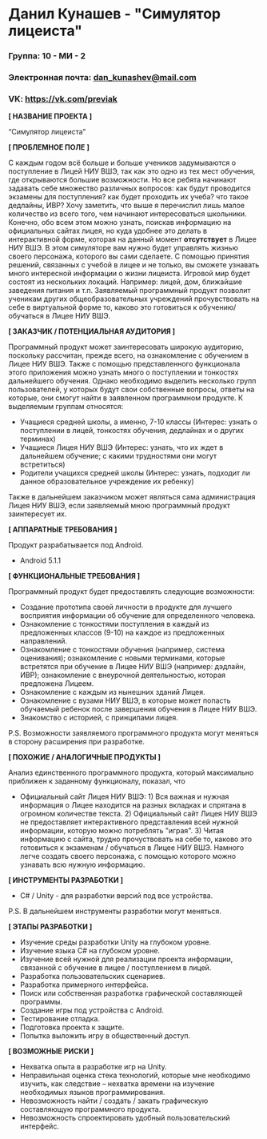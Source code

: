 # Данил Кунашев - "Симулятор лицеиста"

### Группа: 10 - МИ - 2
### Электронная почта: dan_kunashev@mail.com
### VK: https://vk.com/previak


**[ НАЗВАНИЕ ПРОЕКТА ]**

“Симулятор лицеиста”

**[ ПРОБЛЕМНОЕ ПОЛЕ ]**

С каждым годом всё больше и больше учеников задумываются о поступление в Лицей НИУ ВШЭ, так как это одно из тех мест обучения, где открываются большие возможности.  Но все ребята начинают задавать себе множество различных вопросов: как будут проводится экзамены для поступления? как будет проходить их учеба? что такое дедлайны, ИВР? Хочу заметить, что выше я перечислил лишь малое количество из всего того, чем начинают интересоваться школьники. Конечно, обо всем этом можно узнать, поискав информацию на официальных сайтах лицея, но куда удобнее это делать в интерактивной форме, которая на данный момент **отсутствует** в Лицее НИУ ВШЭ. В этом симуляторе вам нужно будет управлять жизнью своего персонажа, которого вы сами сделаете. С помощью принятия решений, связанных с учебой в лицее и не только, вы сможете узнавать много интересной информации о жизни лицеиста. Игровой мир будет состоят из нескольких локаций. Например: лицей, дом, ближайшие заведения питания и т.п. Заявляемый программный продукт позволит ученикам других общеобразовательных учреждений прочувствовать на себе в виртуальной форме то, каково это готовиться к обучению/обучаться в Лицее НИУ ВШЭ. 

**[ ЗАКАЗЧИК / ПОТЕНЦИАЛЬНАЯ АУДИТОРИЯ ]**

Программный продукт может заинтересовать широкую аудиторию, поскольку рассчитан, прежде всего, на ознакомление с обучением в Лицее НИУ ВШЭ. Также с помощью представленного функционала этого приложения можно узнать много о поступлении и тонкостях дальнейшего обучения. Однако необходимо выделить несколько групп пользователей, у которых будут свои собственные вопросы, ответы на которые, они смогут найти в заявленном программном продукте. К выделяемым группам относятся:

* Учащиеся средней школы, а именно, 7-10 классы (Интерес: узнать о поступлении в лицей, тонкостях обучения, дедлайнах и о других терминах)
* Учащиеся Лицея НИУ ВШЭ (Интерес: узнать, что их ждет в дальнейшем обучение; с какими трудностями они могут встретиться) 
* Родители учащихся средней школы (Интерес: узнать, подходит ли данное образовательное учреждение их ребенку)

Также в дальнейшем заказчиком может являться сама администрация Лицея НИУ ВШЭ, если заявляемый мною программный продукт заинтересует их.

**[ АППАРАТНЫЕ ТРЕБОВАНИЯ ]** 

Продукт разрабатывается под Android.

* Android 5.1.1

**[ ФУНКЦИОНАЛЬНЫЕ ТРЕБОВАНИЯ ]**

Программный продукт будет предоставлять следующие возможности:
* Создание прототипа своей личности в продукте для лучшего восприятия информации об обучение для определенного человека.
* Ознакомление с тонкостями поступления в каждый из предложенных классов (9-10) на каждое из предложенных направлений.
* Ознакомление с тонкостями обучения (например, система оценивания); ознакомление с новыми терминами, которые встретятся при обучение в Лицее НИУ ВШЭ (например: дэдлайн, ИВР); ознакомление с внеурочной деятельностью, которая предложена Лицеем.
* Ознакомление с каждым из нынешних зданий Лицея.
* Ознакомление с вузами НИУ ВШЭ, в которые может попасть обучаемый ребенок после завершения обучения в Лицее НИУ ВШЭ.
* Знакомство с историей, с принципами лицея.

P.S. Возможности заявляемого программного продукта могут меняться в сторону расширения при разработке.

**[ ПОХОЖИЕ / АНАЛОГИЧНЫЕ ПРОДУКТЫ ]**

Анализ единственного программного продукта, который максимально приближен к заданному функционалу, показал, что
* Официальный сайт Лицея НИУ ВШЭ: 1) Вся важная и нужная информация о Лицее находится на разных вкладках и спрятана в огромном количестве текста. 2) Официальный сайт Лицея НИУ ВШЭ не предоставляет интерактивного представления всей нужной информации, которую можно потреблять "играя". 3) Читая информацию с сайта, трудно прочуствовать на себе то, каково это готовиться к экзаменам / обучаться в Лицее НИУ ВШЭ. Намного легче создать своего персонажа, с помощью которого можно узнавать всю нужную информацию.

**[ ИНСТРУМЕНТЫ РАЗРАБОТКИ ]**

*	C# / Unity - для разработки версий под все устройства.

P.S. В дальнейшем инструменты разработки могут меняться.

**[ ЭТАПЫ РАЗРАБОТКИ ]**

* Изучение среды разработки Unity на глубоком уровне.
* Изучение языка C# на глубоком уровне.
* Изучение всей нужной для реализации проекта информации, связанной с обучение в лицее / поступлением в лицей.
* Разработка пользовательских сценариев.
* Разработка примерного интерфейса.
* Поиск или собственная разработка графической составляющей программы.
* Создание игры под устройства с Android.
* Тестирование отладка. 
* Подготовка проекта к защите.
* Попытка выложить игру в общественный доступ.

**[ ВОЗМОЖНЫЕ РИСКИ ]**

*	Нехватка опыта в разработке игр на Unity.
* Неправильная оценка стека технологий, которые мне необходимо изучить, как следствие – нехватка времени на изучение необходимых языков программирования.
* Невозможность найти / создать / закать графическую составляющую программного продукта.
* Невозможность спроектировать удобный пользовательский интерфейс.
